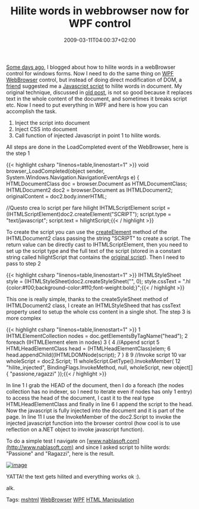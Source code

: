 ﻿---
title: "Hilite words in webbrowser now for WPF control"
description: ""
date: 2009-03-11T04:00:37+02:00
draft: false
tags: [NET framework,WPF]
categories: [NET framework,WPF]
---
[Some days ago](http://www.codewrecks.com/blog/index.php/2009/02/13/highlight-words-in-webbrowser-control/), I blogged about how to hilite words in a webBrowser control for windows forms. Now I need to do the same thing on [WPF WebBrowser](http://blogs.msdn.com/llobo/archive/2008/06/12/wpf-webbrowser.aspx) control, but instead of doing direct modification of DOM, a [friend](http://www.nablasoft.com/guardian) suggested me a [Javascript script](http://javascript.about.com/library/blhilite2.htm) to hilite words in document. My original technique, discussed in [old post](http://www.codewrecks.com/blog/index.php/2009/02/13/highlight-words-in-webbrowser-control/), is not so good because it replaces text in the whole content of the document, and sometimes it breaks script etc. Now I need to put everything in WPF and here is how you can accomplish the task.

1. Inject the script into document
2. Inject CSS into document
3. Call function of injected Javascript in point 1 to hilite words.

All steps are done in the LoadCompleted event of the WebBrowser, here is the step 1

{{< highlight csharp "linenos=table,linenostart=1" >}}
void browser_LoadCompleted(object sender, System.Windows.Navigation.NavigationEventArgs e)
{
   HTMLDocumentClass doc = browser.Document as HTMLDocumentClass;
   IHTMLDocument2 doc2 = browser.Document as IHTMLDocument2;
   originalContent = doc2.body.innerHTML;

   //Questo crea lo script per fare hilight
   IHTMLScriptElement script = (IHTMLScriptElement)doc2.createElement("SCRIPT");
   script.type = "text/javascript";
   script.text = hilightScript;{{< / highlight >}}

<!-- Code inserted with Steve Dunn's Windows Live Writer Code Formatter Plugin.  http://dunnhq.com -->

To create the script you can use the [createElement](http://msdn.microsoft.com/en-us/library/aa752570%28VS.85%29.aspx) method of the IHTMLDocument2 class passing the string "SCRIPT" to create a script. The return value can be directly cast to IHTMLScriptElement, then you need to set up the script type and the full text of the script (stored in a constant string called hilightScript that contains the [original script](http://javascript.about.com/library/blhilite2.htm)). Then I need to pass to step 2

{{< highlight csharp "linenos=table,linenostart=1" >}}
IHTMLStyleSheet style = (IHTMLStyleSheet)doc2.createStyleSheet("", 0);
style.cssText = ".hl {color:#f00;background-color:#ff0;font-weight:bold;}";{{< / highlight >}}

<!-- Code inserted with Steve Dunn's Windows Live Writer Code Formatter Plugin.  http://dunnhq.com -->

This one is really simple, thanks to the createSyleSheet method of IHTMLDocument2 class, I create an IHTMLStyleSheed that has cssText property used to setup the whole css content in a single shot. The step 3 is more complex

{{< highlight csharp "linenos=table,linenostart=1" >}}
 1 IHTMLElementCollection nodes = doc.getElementsByTagName("head");
 2 foreach (IHTMLElement elem in nodes)
 3 {
 4    //Append script
 5    HTMLHeadElementClass head = (HTMLHeadElementClass)elem;
 6    head.appendChild((IHTMLDOMNode)script);
 7 }
 8 
 9 //Invoke script
10 var wholeScript = doc2.Script;
11 wholeScript.GetType().InvokeMember(
12 "hilite_injected", BindingFlags.InvokeMethod, null, wholeScript, new object[] { "passione,ragazzi" });{{< / highlight >}}

<!-- Code inserted with Steve Dunn's Windows Live Writer Code Formatter Plugin.  http://dunnhq.com -->

In line 1 I grab the HEAD of the document, then I do a foreach (the nodes collection has no indexer, so I need to iterate even if nodes has only 1 entry) to access the head of the document, I cast it to the real type HTMLHeadElementClass and finally in line 6 I append the script to the head. Now the javascript is fully injected into the document and it is part of the page. In line 11 I use the InvokeMember of the doc2.Script to invoke the injected javascript function into the browser control (how cool is to use reflection on a.NET object to invoke javascript function).

To do a simple test I navigate on [www.nablasoft.com](http://www.nablasoft.com) and since I asked script to hilite words: "Passione" and "Ragazzi", here is the result.

[![image](http://www.codewrecks.com/blog/wp-content/uploads/2009/03/image-thumb2.png)](http://www.codewrecks.com/blog/wp-content/uploads/2009/03/image2.png)

YATTA! the text gets hilited and everything works ok :).

alk.

Tags: [mshtml](http://technorati.com/tag/mshtml) [WebBrowser](http://technorati.com/tag/WebBrowser) [WPF](http://technorati.com/tag/WPF) [HTML Manipulation](http://technorati.com/tag/HTML%20Manipulation)

